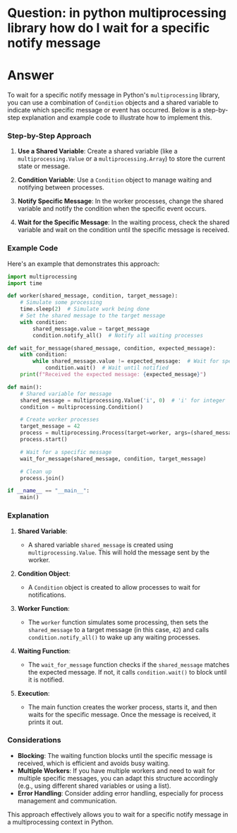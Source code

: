 # Question: in python multiprocessing library how do I wait for a specific notify message


# Answer

To wait for a specific notify message in Python's `multiprocessing` library, you can use a combination of `Condition` objects and a shared variable to indicate which specific message or event has occurred. Below is a step-by-step explanation and example code to illustrate how to implement this.

### Step-by-Step Approach

1. **Use a Shared Variable**: Create a shared variable (like a `multiprocessing.Value` or a `multiprocessing.Array`) to store the current state or message.

2. **Condition Variable**: Use a `Condition` object to manage waiting and notifying between processes.

3. **Notify Specific Message**: In the worker processes, change the shared variable and notify the condition when the specific event occurs.

4. **Wait for the Specific Message**: In the waiting process, check the shared variable and wait on the condition until the specific message is received.

### Example Code

Here's an example that demonstrates this approach:

```python
import multiprocessing
import time

def worker(shared_message, condition, target_message):
    # Simulate some processing
    time.sleep(2)  # Simulate work being done
    # Set the shared message to the target message
    with condition:
        shared_message.value = target_message
        condition.notify_all()  # Notify all waiting processes

def wait_for_message(shared_message, condition, expected_message):
    with condition:
        while shared_message.value != expected_message:  # Wait for specific message
            condition.wait()  # Wait until notified
    print(f"Received the expected message: {expected_message}")

def main():
    # Shared variable for message
    shared_message = multiprocessing.Value('i', 0)  # 'i' for integer
    condition = multiprocessing.Condition()

    # Create worker processes
    target_message = 42
    process = multiprocessing.Process(target=worker, args=(shared_message, condition, target_message))
    process.start()

    # Wait for a specific message
    wait_for_message(shared_message, condition, target_message)

    # Clean up
    process.join()

if __name__ == "__main__":
    main()
```

### Explanation

1. **Shared Variable**:
   - A shared variable `shared_message` is created using `multiprocessing.Value`. This will hold the message sent by the worker.

2. **Condition Object**:
   - A `Condition` object is created to allow processes to wait for notifications.

3. **Worker Function**:
   - The `worker` function simulates some processing, then sets the `shared_message` to a target message (in this case, `42`) and calls `condition.notify_all()` to wake up any waiting processes.

4. **Waiting Function**:
   - The `wait_for_message` function checks if the `shared_message` matches the expected message. If not, it calls `condition.wait()` to block until it is notified.

5. **Execution**:
   - The main function creates the worker process, starts it, and then waits for the specific message. Once the message is received, it prints it out.

### Considerations

- **Blocking**: The waiting function blocks until the specific message is received, which is efficient and avoids busy waiting.
- **Multiple Workers**: If you have multiple workers and need to wait for multiple specific messages, you can adapt this structure accordingly (e.g., using different shared variables or using a list).
- **Error Handling**: Consider adding error handling, especially for process management and communication. 

This approach effectively allows you to wait for a specific notify message in a multiprocessing context in Python.